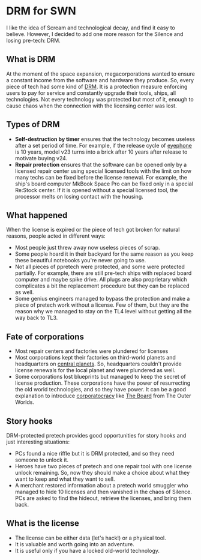 # DRM for SWN

I like the idea of Scream and technological decay, and find it easy to believe. However, I decided to add one more reason for the Silence and losing pre-tech: DRM.

## What is DRM

At the moment of the space expansion, megacorporations wanted to ensure a constant income from the software and hardware they produce. So, every piece of tech had some kind of [DRM](https://en.wikipedia.org/wiki/Digital_rights_management). It is a protection measure enforcing users to pay for service and constantly upgrade their tools, ships, all technologies. Not every technology was protected but most of it, enough to cause chaos when the connection with the licensing center was lost.

## Types of DRM

+ **Self-destruction by timer** ensures that the technology becomes useless after a set period of time. For example, if the release cycle of [eyephone](https://www.youtube.com/watch?v=uASUHbFEhWY) is 10 years, model v23 turns into a brick after 10 years after release to motivate buying v24.
+ **Repair protection** ensures that the software can be opened only by a licensed repair center using special licensed tools with the limit on how many techs can be fixed before the license renewal. For example, the ship's board computer MkBook Space Pro can be fixed only in a special Re:Stock center. If it is opened without a special licensed tool, the processor melts on losing contact with the housing.

## What happened

When the license is expired or the piece of tech got broken for natural reasons, people acted in  different ways:

+ Most people just threw away now useless pieces of scrap.
+ Some people hoard it in their backyard for the same reason as you keep these beautiful notebooks you're never going to use.
+ Not all pieces of ppretech were protected, and some were protected partially. For example, there are still pre-tech ships with replaced board computer and maybe spike drive. All plugs are also proprietary which complicates a bit the replacement procedure but they can be replaced as well.
+ Some genius engineers managed to bypass the protection and make a piece of pretech work without a license. Few of them, but they are the reason why we managed to stay on the TL4 level without getting all the way back to TL3.

## Fate of corporations

+ Most repair centers and factories were plundered for licenses
+ Most corporations kept their factories on third-world planets and headquarters on [central planets](https://firefly.fandom.com/wiki/Central_planets). So, headquarters couldn't provide license renewals for the local planet and were plundered as well.
+ Some corporations lost blueprints but managed to keep the secret of license production. These corporations have the power of resurrecting the old world technologies, and so they have power. It can be a good explanation to introduce [corporatocracy](https://en.wikipedia.org/wiki/Corporatocracy) like [The Board](https://theouterworlds.fandom.com/wiki/Halcyon_Holdings_Corporate_Board) from The Outer Worlds.

## Story hooks

DRM-protected pretech provides good opportunities for story hooks and just interesting situations:

+ PCs found a nice riffle but it is DRM protected, and so they need someone to unlock it.
+ Heroes have two pieces of pretech and one repair tool with one license unlock remaining. So, now they should make a choice about what they want to keep and what they want to sell.
+ A merchant restored information about a pretech world smuggler who managed to hide 10 licenses and then vanished in the chaos of Silence. PCs are asked to find the hideout, retrieve the licenses, and bring them back.

## What is the license

+ The license can be either data (let's hack!) or a physical tool.
+ It is valuable and worth going into an adventure.
+ It is useful only if you have a locked old-world technology.
